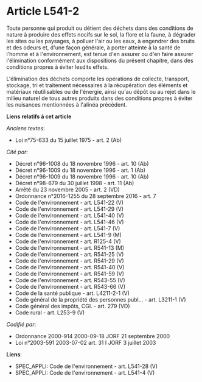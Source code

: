 # Article L541-2

Toute personne qui produit ou détient des déchets dans des conditions de nature à produire des effets nocifs sur le sol, la
flore et la faune, à dégrader les sites ou les paysages, à polluer l'air ou les eaux, à engendrer des bruits et des odeurs
et, d'une façon générale, à porter atteinte à la santé de l'homme et à l'environnement, est tenue d'en assurer ou d'en faire
assurer l'élimination conformément aux dispositions du présent chapitre, dans des conditions propres à éviter lesdits effets.

L'élimination des déchets comporte les opérations de collecte, transport, stockage, tri et traitement nécessaires à la
récupération des éléments et matériaux réutilisables ou de l'énergie, ainsi qu'au dépôt ou au rejet dans le milieu naturel de
tous autres produits dans des conditions propres à éviter les nuisances mentionnées à l'alinéa précédent.

**Liens relatifs à cet article**

_Anciens textes_:

  - Loi n°75-633 du 15 juillet 1975 - art. 2 (Ab)

_Cité par_:

  - Décret n°96-1008 du 18 novembre 1996 - art. 10 (Ab)
  - Décret n°96-1009 du 18 novembre 1996 - art. 1 (Ab)
  - Décret n°96-1009 du 18 novembre 1996 - art. 10 (Ab)
  - Décret n°98-679 du 30 juillet 1998 - art. 11 (Ab)
  - Arrêté du 23 novembre 2005 - art. 2 (VD)
  - Ordonnance n°2016-1255 du 28 septembre 2016 - art. 7
  - Code de l'environnement - art. L541-22 (V)
  - Code de l'environnement - art. L541-29 (V)
  - Code de l'environnement - art. L541-40 (V)
  - Code de l'environnement - art. L541-46 (V)
  - Code de l'environnement - art. L541-7 (V)
  - Code de l'environnement - art. L541-9 (M)
  - Code de l'environnement - art. R125-4 (V)
  - Code de l'environnement - art. R541-13 (M)
  - Code de l'environnement - art. R541-25 (V)
  - Code de l'environnement - art. R541-29 (V)
  - Code de l'environnement - art. R541-40 (V)
  - Code de l'environnement - art. R541-59 (V)
  - Code de l'environnement - art. R543-55 (V)
  - Code de l'environnement - art. R543-66 (V)
  - Code de la santé publique - art. L4211-2-1 (V)
  - Code général de la propriété des personnes publ... - art. L3211-1 (V)
  - Code général des impôts, CGI. - art. 279 (VD)
  - Code rural - art. L253-9 (V)

_Codifié par_:

  - Ordonnance 2000-914 2000-09-18 JORF 21 septembre 2000
  - Loi n°2003-591 2003-07-02 art. 31 I JORF 3 juillet 2003

**Liens**:

  - SPEC_APPLI: Code de l'environnement - art. L541-28 (V)
  - SPEC_APPLI: Code de l'environnement - art. L541-4 (V)

